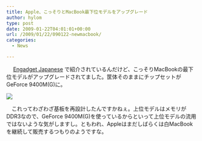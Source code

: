 ```yaml
---
title: Apple、こっそりとMacBook最下位モデルをアップグレード
author: hylom
type: post
date: 2009-01-22T04:01:01+00:00
url: /2009/01/22/090122-newmacbook/
categories:
  - News

---
```

　   [Engadget Japanese][1] で紹介されているんだけど、こっそりMacBookの最下位モデルがアップグレードされてました。筐体そのままにチップセットがGeForce 9400M(G)に。

 [ ![][2]</img>][3]

　これってわざわざ基板を再設計したんですかねぇ。上位モデルはメモリがDDR3なので、GeForce 9400M(G)を使っているからといって上位モデルの流用ではないような気がしますし。ともわれ、Appleはまだしばらくは白MacBookを継続して販売するつもりのようですな。

 [1]: http://japanese.engadget.com/2009/01/21/macbook-white/
 [2]: /img/blog/090122/newmacbook.png
 [3]: http://store.apple.com/jp/browse/home/shop_mac/family/macbook?mco=MTE3MjA